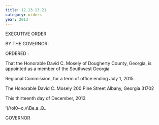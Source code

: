 ```yaml
---
title: 12.13.13.21
category: orders
year: 2013
---
```

 

EXECUTIVE ORDER

BY THE GOVERNOR:

ORDERED :

That the Honorable David C. Mosely of Dougherty County,
Georgia, is appointed as a member of the Southwest Georgia

Regional Commission, for a term of office ending July 1, 2015.

The Honorable David C. Mosely
200 Pine Street
Albany, Georgia 31702

This thirteenth day of December, 2013

‘(/\oI0~o,v\Be.a..Q..

GOVERNOR

